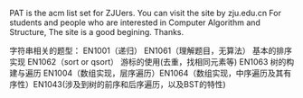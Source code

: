 PAT is the acm list set for ZJUers.
You can visit the site by zju.edu.cn
For students and people who are interested in Computer Algorithm and Structure,
The site is a good begining.
Thanks.


字符串相关的题型：
EN1001（递归） EN1061（理解题目，无算法）
基本的排序实现
EN1062（sort or qsort）
游标的使用(去重，找相同元素等)
EN1063
树的构建与遍历
EN1004（数组实现，层序遍历）EN1064（数组实现，中序遍历及其有序性）EN1043(涉及到树的前序和后序遍历，以及BST的特性)


